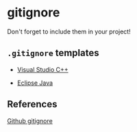 # gitignore
Don't forget to include them in your project!

## `.gitignore` templates

- [Visual Studio C++](https://github.com/apmes/gitignore/visual.gitignore)

- [Eclipse Java](https://github.com/apmes/gitignore/eclipsejava.gitignore)

## References
[Github gitignore](https://github.com/github/gitignore)
